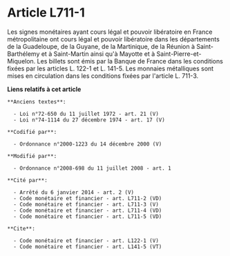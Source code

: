 # Article L711-1

Les signes monétaires ayant cours légal et pouvoir libératoire en France métropolitaine ont cours légal et pouvoir
libératoire dans les départements de la Guadeloupe, de la Guyane, de la Martinique, de la Réunion à Saint-Barthélemy et à
Saint-Martin ainsi qu'à Mayotte et à Saint-Pierre-et-Miquelon. Les billets sont émis par la Banque de France dans les
conditions fixées par les articles L. 122-1 et L. 141-5. Les monnaies métalliques sont mises en circulation dans les
conditions fixées par l'article L. 711-3.

**Liens relatifs à cet article**

	**Anciens textes**:

	  - Loi n°72-650 du 11 juillet 1972 - art. 21 (V)
	  - Loi n°74-1114 du 27 décembre 1974 - art. 17 (V)

	**Codifié par**:

	  - Ordonnance n°2000-1223 du 14 décembre 2000 (V)

	**Modifié par**:

	  - Ordonnance n°2008-698 du 11 juillet 2008 - art. 1

	**Cité par**:

	  - Arrêté du 6 janvier 2014 - art. 2 (V)
	  - Code monétaire et financier - art. L711-2 (VD)
	  - Code monétaire et financier - art. L711-3 (V)
	  - Code monétaire et financier - art. L711-4 (VD)
	  - Code monétaire et financier - art. L711-5 (VD)

	**Cite**:

	  - Code monétaire et financier - art. L122-1 (V)
	  - Code monétaire et financier - art. L141-5 (VT)
